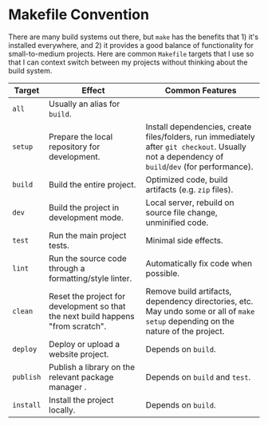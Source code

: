 # Makefile Convention

There are many build systems out there, but `make` has the benefits that 1) it's
installed everywhere, and 2) it provides a good balance of functionality for
small-to-medium projects. Here are common `Makefile` targets that I use so that
I can context switch between my projects without thinking about the build
system.

| Target | Effect | Common Features |
|--------|--------|-----------------|
| `all` | Usually an alias for `build`. | |
| `setup` | Prepare the local repository for development. | Install dependencies, create files/folders, run immediately after `git checkout`. Usually not a dependency of `build`/`dev` (for performance). |
| `build` | Build the entire project. | Optimized code, build artifacts (e.g. `zip` files). |
| `dev` | Build the project in development mode. | Local server, rebuild on source file change, unminified code. |
| `test` | Run the main project tests. | Minimal side effects. |
| `lint` | Run the source code through a formatting/style linter. | Automatically fix code when possible. |
| `clean` | Reset the project for development so that the next build happens "from scratch". | Remove build artifacts, dependency directories, etc. May undo some or all of `make setup` depending on the nature of the project. |
| `deploy` | Deploy or upload a website project. | Depends on `build`. |
| `publish` | Publish a library on the relevant package manager . | Depends on `build` and `test`. |
| `install` | Install the project locally. | Depends on `build`. |
